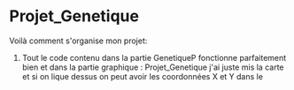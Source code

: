 # Projet_Genetique
Voilà comment s'organise mon projet:
1. Tout le code contenu dans la partie GenetiqueP fonctionne parfaitement bien et dans la partie graphique : Projet_Genetique j'ai juste mis la carte et si on lique dessus on peut avoir les coordonnées X et Y dans le 
